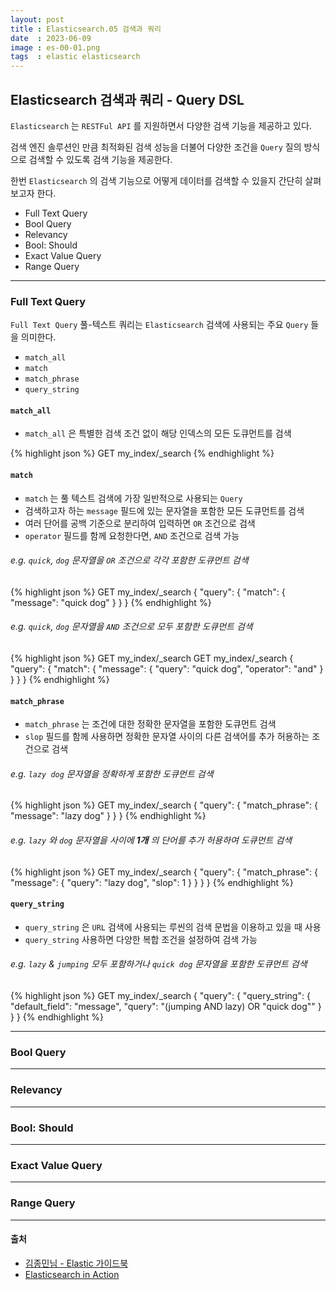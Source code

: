 ```yaml
---
layout: post
title : Elasticsearch.05 검색과 쿼리
date  : 2023-06-09
image : es-00-01.png
tags  : elastic elasticsearch
---
```


## Elasticsearch 검색과 쿼리 - Query DSL

`Elasticsearch` 는 `RESTFul API` 를 지원하면서 다양한 검색 기능을 제공하고 있다.

검색 엔진 솔루션인 만큼 최적화된 검색 성능을 더불어 다양한 조건을 `Query` 질의 방식으로 검색할 수 있도록
검색 기능을 제공한다.

한번 `Elasticsearch` 의 검색 기능으로 어떻게 데이터를 검색할 수 있을지 간단히 살펴보고자 한다.

- Full Text Query
- Bool Query
- Relevancy
- Bool: Should
- Exact Value Query
- Range Query

---

### Full Text Query

`Full Text Query` 풀-텍스트 쿼리는 `Elasticsearch` 검색에 사용되는 주요 `Query` 들을 의미한다.

- `match_all`
- `match`
- `match_phrase`
- `query_string`

#### `match_all`

- `match_all` 은 특별한 검색 조건 없이 해당 인덱스의 모든 도큐먼트를 검색

{% highlight json %}
GET my_index/_search
{% endhighlight %}


#### `match`

- `match` 는 풀 텍스트 검색에 가장 일반적으로 사용되는 `Query`
- 검색하고자 하는 `message` 필드에 있는 문자열을 포함한 모든 도큐먼트를 검색
- 여러 단어를 공백 기준으로 분리하여 입력하면 `OR` 조건으로 검색
- `operator` 필드를 함께 요청한다면, `AND` 조건으로 검색 가능

###### e.g. `quick`, `dog` 문자열을 `OR` 조건으로 각각 포함한 도큐먼트 검색

{% highlight json %}
GET my_index/_search
{
  "query": {
    "match": {
      "message": "quick dog"
    }
  }
}
{% endhighlight %}

###### e.g. `quick`, `dog` 문자열을 `AND` 조건으로 모두 포함한 도큐먼트 검색

{% highlight json %}
GET my_index/_search
GET my_index/_search
{
  "query": {
    "match": {
      "message": {
        "query": "quick dog",
        "operator": "and"
      }
    }
  }
}
{% endhighlight %}

#### `match_phrase`

- `match_phrase` 는 조건에 대한 정확한 문자열을 포함한 도큐먼트 검색
- `slop` 필드를 함께 사용하면 정확한 문자열 사이의 다른 검색어를 추가 허용하는 조건으로 검색

###### e.g. `lazy dog` 문자열을 정확하게 포함한 도큐먼트 검색

{% highlight json %}
GET my_index/_search
{
  "query": {
    "match_phrase": {
      "message": "lazy dog"
    }
  }
}
{% endhighlight %}

###### e.g. `lazy` 와 `dog` 문자열을 사이에 **1개** 의 단어를 추가 허용하여 도큐먼트 검색

{% highlight json %}
GET my_index/_search
{
  "query": {
    "match_phrase": {
      "message": {
        "query": "lazy dog",
        "slop": 1
      }
    }
  }
}
{% endhighlight %}

#### `query_string`

- `query_string` 은 `URL` 검색에 사용되는 루씬의 검색 문법을 이용하고 있을 때 사용
- `query_string` 사용하면 다양한 복합 조건을 설정하여 검색 가능

###### e.g. `lazy` & `jumping` 모두 포함하거나 `quick dog` 문자열을 포함한 도큐먼트 검색

{% highlight json %}
GET my_index/_search
{
  "query": {
    "query_string": {
      "default_field": "message",
      "query": "(jumping AND lazy) OR \"quick dog\""
    }
  }
}
{% endhighlight %}

---

### Bool Query

---

### Relevancy

---

### Bool: Should

---

### Exact Value Query

---

### Range Query

---

#### 출처
- [김종민님 - Elastic 가이드북](https://esbook.kimjmin.net/)
- [Elasticsearch in Action](https://www.manning.com/books/elasticsearch-in-action)
